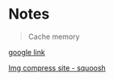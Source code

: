 # Notes

> Cache memory

[google link](https://www.youtube.com)

[Img compress site - squoosh](https://squoosh.app/)

